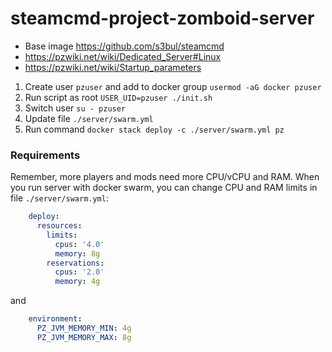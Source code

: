 # steamcmd-project-zomboid-server

* Base image https://github.com/s3bul/steamcmd
* https://pzwiki.net/wiki/Dedicated_Server#Linux
* https://pzwiki.net/wiki/Startup_parameters

1. Create user `pzuser` and add to docker group `usermod -aG docker pzuser`
2. Run script as root `USER_UID=pzuser ./init.sh`
3. Switch user `su - pzuser`
4. Update file `./server/swarm.yml`
5. Run command `docker stack deploy -c ./server/swarm.yml pz`

### Requirements
Remember, more players and mods need more CPU/vCPU and RAM. When you run server with docker swarm, you can change CPU and RAM limits in file `./server/swarm.yml`:
```yaml
    deploy:
      resources:
        limits:
          cpus: '4.0'
          memory: 8g
        reservations:
          cpus: '2.0'
          memory: 4g
```
and
```yaml
    environment:
      PZ_JVM_MEMORY_MIN: 4g
      PZ_JVM_MEMORY_MAX: 8g
```
